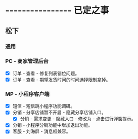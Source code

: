 # ---------------- 已定之事

## 松下
### 通用
### PC - 商家管理后台
* [x] 订单 - 查看 - 修复列表错位问题。
* [x] 订单 - 查看 - 期望发货时间的时间选择限制拿掉。
### MP - 小程序客户端
* [x] 短信 - 短信跳小程序功能调研。
* [x] 分销 - 分享店铺暂不开启 - 隐藏分享店铺入口。
  - [x] 分销 - 需求变更 - 隐藏入口 - 修改为 - 点击进行弹窗提示。
* [x] 分销 - 小程序分销功能中增加退出功能。
* [x] 客服 - 刘海屏 - 消息框兼容。
